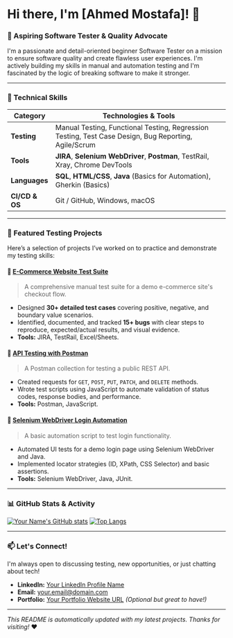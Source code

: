 # Hi there, I'm [Ahmed Mostafa]! 👋

### 🚀 Aspiring Software Tester & Quality Advocate

I'm a passionate and detail-oriented beginner Software Tester on a mission to ensure software quality and create flawless user experiences. I'm actively building my skills in manual and automation testing and I'm fascinated by the logic of breaking software to make it stronger.

---

### 🧰 Technical Skills

| Category        | Technologies & Tools                                                                                                                              |
|-----------------|---------------------------------------------------------------------------------------------------------------------------------------------------|
| **Testing**     | Manual Testing, Functional Testing, Regression Testing, Test Case Design, Bug Reporting, Agile/Scrum                                           |
| **Tools**       | **JIRA**, **Selenium WebDriver**, **Postman**, TestRail, Xray, Chrome DevTools                                                                  |
| **Languages**   | **SQL**, **HTML/CSS**, **Java** (Basics for Automation), Gherkin (Basics)                                                                       |
| **CI/CD & OS**  | Git / GitHub, Windows, macOS                                                                                                                     |

---

### 🔬 Featured Testing Projects

Here’s a selection of projects I’ve worked on to practice and demonstrate my testing skills:

#### 🛒 [E-Commerce Website Test Suite](https://github.com/your-username/ecommerce-test-suite)
> A comprehensive manual test suite for a demo e-commerce site's checkout flow.
-   Designed **30+ detailed test cases** covering positive, negative, and boundary value scenarios.
-   Identified, documented, and tracked **15+ bugs** with clear steps to reproduce, expected/actual results, and visual evidence.
-   **Tools:** JIRA, TestRail, Excel/Sheets.

#### 🔌 [API Testing with Postman](https://github.com/your-username/api-postman-collection)
> A Postman collection for testing a public REST API.
-   Created requests for `GET`, `POST`, `PUT`, `PATCH`, and `DELETE` methods.
-   Wrote test scripts using JavaScript to automate validation of status codes, response bodies, and performance.
-   **Tools:** Postman, JavaScript.

#### 🤖 [Selenium WebDriver Login Automation](https://github.com/your-username/selenium-login-automation)
> A basic automation script to test login functionality.
-   Automated UI tests for a demo login page using Selenium WebDriver and Java.
-   Implemented locator strategies (ID, XPath, CSS Selector) and basic assertions.
-   **Tools:** Selenium WebDriver, Java, JUnit.

---

### 📊 GitHub Stats & Activity

[![Your Name's GitHub stats](https://github-readme-stats.vercel.app/api?username=your-username&show_icons=true&theme=default)](https://github.com/your-username)
[![Top Langs](https://github-readme-stats.vercel.app/api/top-langs/?username=your-username&layout=compact)](https://github.com/your-username)

---

### 📫 Let's Connect!

I'm always open to discussing testing, new opportunities, or just chatting about tech!

-   **LinkedIn:** [Your LinkedIn Profile Name](https://linkedin.com/in/your-profile)
-   **Email:** your.email@domain.com
-   **Portfolio:** [Your Portfolio Website URL](https://yourwebsite.com) *(Optional but great to have!)*

---

*This README is automatically updated with my latest projects. Thanks for visiting!* ❤️
